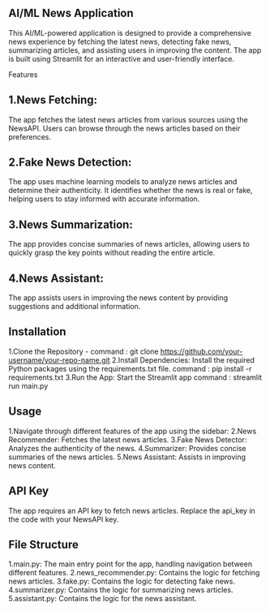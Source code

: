 ## AI/ML News Application
This AI/ML-powered application is designed to provide a comprehensive news experience by fetching the latest news, detecting fake news, summarizing articles, and assisting users in improving the content. The app is built using Streamlit for an interactive and user-friendly interface.

Features

## 1.News Fetching:
The app fetches the latest news articles from various sources using the NewsAPI.
Users can browse through the news articles based on their preferences.

## 2.Fake News Detection:

The app uses machine learning models to analyze news articles and determine their authenticity.
It identifies whether the news is real or fake, helping users to stay informed with accurate information.

## 3.News Summarization:

The app provides concise summaries of news articles, allowing users to quickly grasp the key points without reading the entire article.

## 4.News Assistant:

The app assists users in improving the news content by providing suggestions and additional information.

## Installation
1.Clone the Repository - command : git clone https://github.com/your-username/your-repo-name.git
2.Install Dependencies: Install the required Python packages using the requirements.txt file.
command : pip install -r requirements.txt
3.Run the App: Start the Streamlit app
command : streamlit run main.py

## Usage
1.Navigate through different features of the app using the sidebar:
2.News Recommender: Fetches the latest news articles.
3.Fake News Detector: Analyzes the authenticity of the news.
4.Summarizer: Provides concise summaries of the news articles.
5.News Assistant: Assists in improving news content.

## API Key
The app requires an API key to fetch news articles. Replace the api_key in the code with your NewsAPI key.

## File Structure
1.main.py: The main entry point for the app, handling navigation between different features.
2.news_recommender.py: Contains the logic for fetching news articles.
3.fake.py: Contains the logic for detecting fake news.
4.summarizer.py: Contains the logic for summarizing news articles.
5.assistant.py: Contains the logic for the news assistant.


